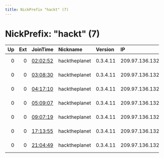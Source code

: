 ```yaml
---
title: NickPrefix "hackt" (7)
---
```


# NickPrefix: "hackt" (7)

|   Up |   Ext | JoinTime                                                                                            | Nickname      | Version   | IP             | AS                | CC   |   ORp |   Dirp | OS    | Contact   |   eFamMembers |
|-----:|------:|:----------------------------------------------------------------------------------------------------|:--------------|:----------|:---------------|:------------------|:-----|------:|-------:|:------|:----------|--------------:|
|    0 |     0 | [02:02:52](https://metrics.torproject.org/rs.html#details/74ABF00749E7E8B0629E631E6C424253C22911C0) | hacktheplanet | 0.3.4.11  | 209.97.136.132 | DigitalOcean, LLC | gb   |  9001 |      0 | Linux | None      |             1 |
|    0 |     0 | [03:08:30](https://metrics.torproject.org/rs.html#details/BB5E9AE5CEC4D0D9D63AA00110106285EC8ED54B) | hacktheplanet | 0.3.4.11  | 209.97.136.132 | DigitalOcean, LLC | gb   |  9001 |      0 | Linux | None      |             1 |
|    0 |     0 | [04:17:10](https://metrics.torproject.org/rs.html#details/6FA98D22BE0B4ACCCC8591616B3FCD7C98E3273F) | hacktheplanet | 0.3.4.11  | 209.97.136.132 | DigitalOcean, LLC | gb   |  9001 |      0 | Linux | None      |             1 |
|    0 |     0 | [05:09:07](https://metrics.torproject.org/rs.html#details/B0D37A251E3BAF44D431CE4A703D5ACA5FDCB13F) | hacktheplanet | 0.3.4.11  | 209.97.136.132 | DigitalOcean, LLC | gb   |  9001 |      0 | Linux | None      |             1 |
|    0 |     0 | [09:07:19](https://metrics.torproject.org/rs.html#details/D1F7C2CF91203B67801E5CF5AD2358EB359A6496) | hacktheplanet | 0.3.4.11  | 209.97.136.132 | DigitalOcean, LLC | gb   |  9001 |      0 | Linux | None      |             1 |
|    0 |     0 | [17:13:55](https://metrics.torproject.org/rs.html#details/A1A56D596E5CBC65656A4CC35AFA957123D7D33D) | hacktheplanet | 0.3.4.11  | 209.97.136.132 | DigitalOcean, LLC | gb   |  9001 |      0 | Linux | None      |             1 |
|    0 |     0 | [21:04:49](https://metrics.torproject.org/rs.html#details/5D9958093FD0B54D6AC131D523C84E0734BCAA7B) | hacktheplanet | 0.3.4.11  | 209.97.136.132 | DigitalOcean, LLC | gb   |  9001 |      0 | Linux | None      |             1 |
